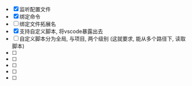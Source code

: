 - [x] 监听配置文件
- [x] 绑定命令
- [ ] 绑定文件拓展名
- [x] 支持自定义脚本, 将vscode暴露出去
- [ ] 自定义脚本分为全局, 与项目, 两个级别 (这就要求, 能从多个路径下, 读取脚本)
- [ ] 
- [ ] 
- [ ] 
- [ ] 
- [ ] 